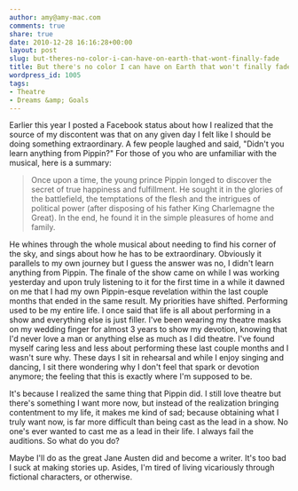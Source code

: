 ```yaml
---
author: amy@amy-mac.com
comments: true
share: true
date: 2010-12-28 16:16:28+00:00
layout: post
slug: but-theres-no-color-i-can-have-on-earth-that-wont-finally-fade
title: But there's no color I can have on Earth that won't finally fade
wordpress_id: 1005
tags:
- Theatre
- Dreams &amp; Goals
---
```


Earlier this year I posted a Facebook status about how I realized that the source of my discontent was that on any given day I felt like I should be doing something extraordinary. A few people laughed and said, "Didn't you learn anything from Pippin?" For those of you who are unfamiliar with the musical, here is a summary:

> Once upon a time, the young prince Pippin longed to discover the secret of true happiness and fulfillment. He sought it in the glories of the battlefield, the temptations of the flesh and the intrigues of political power (after disposing of his father King Charlemagne the Great). In the end, he found it in the simple pleasures of home and family.

He whines through the whole musical about needing to find his corner of the sky, and sings about how he has to be extraordinary. Obviously it parallels to my own journey but I guess the answer was no, I didn't learn anything from Pippin. The finale of the show came on while I was working yesterday and upon truly listening to it for the first time in a while it dawned on me that I had my own Pippin-esque revelation within the last couple months that ended in the same result. My priorities have shifted. Performing used to be my entire life. I once said that life is all about performing in a show and everything else is just filler. I've been wearing my theatre masks on my wedding finger for almost 3 years to show my devotion, knowing that I'd never love a man or anything else as much as I did theatre. I've found myself caring less and less about performing these last couple months and I wasn't sure why. These days I sit in rehearsal and while I enjoy singing and dancing, I sit there wondering why I don't feel that spark or devotion anymore; the feeling that this is exactly where I'm supposed to be.

It's because I realized the same thing that Pippin did. I still love theatre but there's something I want more now, but instead of the realization bringing contentment to my life, it makes me kind of sad; because obtaining what I truly want now, is far more difficult than being cast as the lead in a show. No one's ever wanted to cast me as a lead in their life. I always fail the auditions. So what do you do?

Maybe I'll do as the great Jane Austen did and become a writer. It's too bad I suck at making stories up. Asides, I'm tired of living vicariously through fictional characters, or otherwise.
